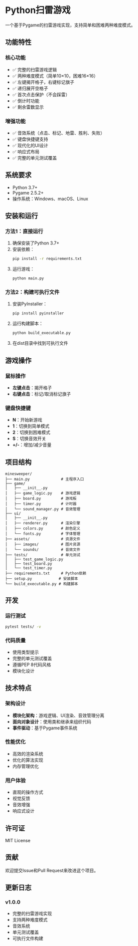# Python扫雷游戏

一个基于Pygame的扫雷游戏实现，支持简单和困难两种难度模式。

## 功能特性

### 核心功能
- ✅ 完整的扫雷游戏逻辑
- ✅ 两种难度模式（简单10×10，困难16×16）
- ✅ 左键揭开格子，右键标记旗子
- ✅ 递归展开空格子
- ✅ 首次点击保护（不会踩雷）
- ✅ 倒计时功能
- ✅ 剩余雷数显示

### 增强功能
- ✅ 音效系统（点击、标记、地雷、胜利、失败）
- ✅ 键盘快捷键支持
- ✅ 现代化的UI设计
- ✅ 响应式布局
- ✅ 完整的单元测试覆盖

## 系统要求

- Python 3.7+
- Pygame 2.5.2+
- 操作系统：Windows、macOS、Linux

## 安装和运行

### 方法1：直接运行
1. 确保安装了Python 3.7+
2. 安装依赖：
   ```bash
   pip install -r requirements.txt
   ```
3. 运行游戏：
   ```bash
   python main.py
   ```

### 方法2：构建可执行文件
1. 安装PyInstaller：
   ```bash
   pip install pyinstaller
   ```
2. 运行构建脚本：
   ```bash
   python build_executable.py
   ```
3. 在dist目录中找到可执行文件

## 游戏操作

### 鼠标操作
- **左键点击**：揭开格子
- **右键点击**：标记/取消标记旗子

### 键盘快捷键
- **N**：开始新游戏
- **1**：切换到简单模式
- **2**：切换到困难模式
- **S**：切换音效开关
- **+/-**：增加/减少音量

## 项目结构

```
minesweeper/
├── main.py              # 主程序入口
├── game/
│   ├── __init__.py
│   ├── game_logic.py    # 游戏逻辑
│   ├── board.py         # 游戏板
│   ├── timer.py         # 计时器
│   └── sound_manager.py # 音效管理
├── ui/
│   ├── __init__.py
│   ├── renderer.py      # 渲染引擎
│   ├── colors.py        # 颜色定义
│   └── fonts.py         # 字体管理
├── assets/              # 资源文件
│   ├── images/          # 图片资源
│   └── sounds/          # 音效文件
├── tests/               # 单元测试
│   ├── test_game_logic.py
│   ├── test_board.py
│   └── test_timer.py
├── requirements.txt     # Python依赖
├── setup.py            # 安装脚本
└── build_executable.py # 构建脚本
```

## 开发

### 运行测试
```bash
pytest tests/ -v
```

### 代码质量
- 使用类型提示
- 完整的单元测试覆盖
- 遵循PEP 8代码风格
- 模块化设计

## 技术特点

### 架构设计
- **模块化架构**：游戏逻辑、UI渲染、音效管理分离
- **面向对象设计**：使用类和继承来组织代码
- **事件驱动**：基于Pygame事件系统

### 性能优化
- 高效的渲染系统
- 优化的算法实现
- 内存管理优化

### 用户体验
- 直观的操作方式
- 视觉反馈
- 音效增强
- 响应式设计

## 许可证

MIT License

## 贡献

欢迎提交Issue和Pull Request来改进这个项目。

## 更新日志

### v1.0.0
- 完整的扫雷游戏实现
- 支持两种难度模式
- 音效系统
- 单元测试覆盖
- 可执行文件构建